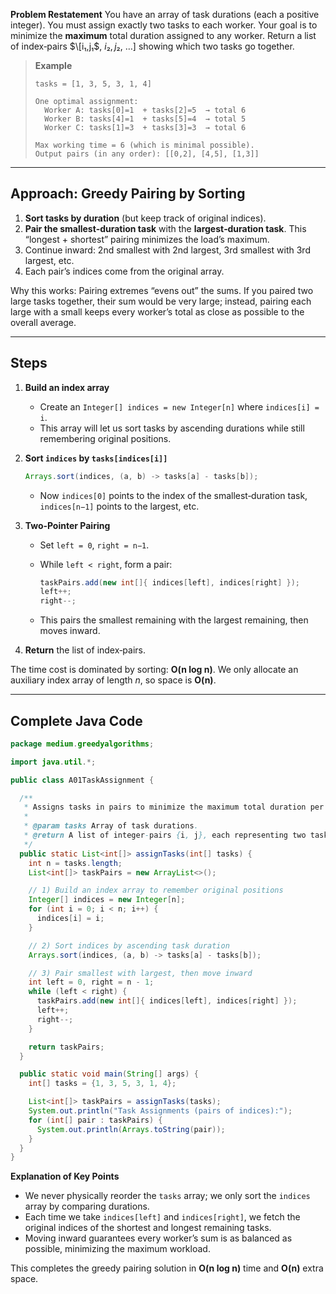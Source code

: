 **Problem Restatement**
You have an array of task durations (each a positive integer). You must assign exactly two tasks to each worker. Your goal is to minimize the **maximum** total duration assigned to any worker. Return a list of index‐pairs $\[i₁,j₁$, $i₂,j₂$, …] showing which two tasks go together.

> **Example**
>
> ```
> tasks = [1, 3, 5, 3, 1, 4]
>
> One optimal assignment:
>   Worker A: tasks[0]=1  + tasks[2]=5  → total 6
>   Worker B: tasks[4]=1  + tasks[5]=4  → total 5
>   Worker C: tasks[1]=3  + tasks[3]=3  → total 6
>
> Max working time = 6 (which is minimal possible).
> Output pairs (in any order): [[0,2], [4,5], [1,3]]
> ```

---

## Approach: Greedy Pairing by Sorting

1. **Sort tasks by duration** (but keep track of original indices).
2. **Pair the smallest‐duration task** with the **largest‐duration task**. This “longest + shortest” pairing minimizes the load’s maximum.
3. Continue inward: 2nd smallest with 2nd largest, 3rd smallest with 3rd largest, etc.
4. Each pair’s indices come from the original array.

Why this works: Pairing extremes “evens out” the sums. If you paired two large tasks together, their sum would be very large; instead, pairing each large with a small keeps every worker’s total as close as possible to the overall average.

---

## Steps

1. **Build an index array**

   * Create an `Integer[] indices = new Integer[n]` where `indices[i] = i`.
   * This array will let us sort tasks by ascending durations while still remembering original positions.

2. **Sort `indices` by `tasks[indices[i]]`**

   ```java
   Arrays.sort(indices, (a, b) -> tasks[a] - tasks[b]);
   ```

   * Now `indices[0]` points to the index of the smallest‐duration task, `indices[n−1]` points to the largest, etc.

3. **Two‐Pointer Pairing**

   * Set `left = 0`, `right = n−1`.
   * While `left < right`, form a pair:

     ```java
     taskPairs.add(new int[]{ indices[left], indices[right] });
     left++;
     right--;
     ```
   * This pairs the smallest remaining with the largest remaining, then moves inward.

4. **Return** the list of index‐pairs.

The time cost is dominated by sorting: **O(n log n)**. We only allocate an auxiliary index array of length *n*, so space is **O(n)**.

---

## Complete Java Code

```java
package medium.greedyalgorithms;

import java.util.*;

public class A01TaskAssignment {

  /**
   * Assigns tasks in pairs to minimize the maximum total duration per pair.
   *
   * @param tasks Array of task durations.
   * @return A list of integer‐pairs {i, j}, each representing two tasks assigned to one worker.
   */
  public static List<int[]> assignTasks(int[] tasks) {
    int n = tasks.length;
    List<int[]> taskPairs = new ArrayList<>();

    // 1) Build an index array to remember original positions
    Integer[] indices = new Integer[n];
    for (int i = 0; i < n; i++) {
      indices[i] = i;
    }

    // 2) Sort indices by ascending task duration
    Arrays.sort(indices, (a, b) -> tasks[a] - tasks[b]);

    // 3) Pair smallest with largest, then move inward
    int left = 0, right = n - 1;
    while (left < right) {
      taskPairs.add(new int[]{ indices[left], indices[right] });
      left++;
      right--;
    }

    return taskPairs;
  }

  public static void main(String[] args) {
    int[] tasks = {1, 3, 5, 3, 1, 4};

    List<int[]> taskPairs = assignTasks(tasks);
    System.out.println("Task Assignments (pairs of indices):");
    for (int[] pair : taskPairs) {
      System.out.println(Arrays.toString(pair));
    }
  }
}
```

**Explanation of Key Points**

* We never physically reorder the `tasks` array; we only sort the `indices` array by comparing durations.
* Each time we take `indices[left]` and `indices[right]`, we fetch the original indices of the shortest and longest remaining tasks.
* Moving inward guarantees every worker’s sum is as balanced as possible, minimizing the maximum workload.

This completes the greedy pairing solution in **O(n log n)** time and **O(n)** extra space.
